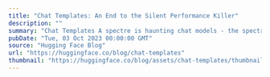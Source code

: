 ```yaml
---
title: "Chat Templates: An End to the Silent Performance Killer"
description: ""
summary: "Chat Templates A spectre is haunting chat models - the spectre of incorrect formatting! tl;dr Chat m..."
pubDate: "Tue, 03 Oct 2023 00:00:00 GMT"
source: "Hugging Face Blog"
url: "https://huggingface.co/blog/chat-templates"
thumbnail: "https://huggingface.co/blog/assets/chat-templates/thumbnail.png"
---
```


